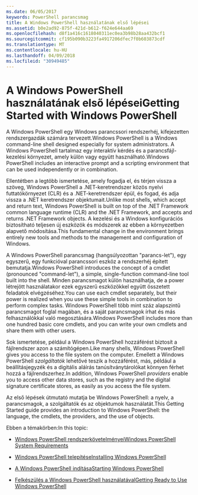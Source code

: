 ```yaml
---
ms.date: 06/05/2017
keywords: PowerShell parancsmag
title: A Windows PowerShell használatának első lépései
ms.assetid: b0e2ad92-875f-421d-b612-f624e644aa69
ms.openlocfilehash: d8f1a416c1618040311ec0ea3b98b28aa432bcf1
ms.sourcegitcommit: cf195b090b3223fa4917206dfec7f0b603873cdf
ms.translationtype: MT
ms.contentlocale: hu-HU
ms.lasthandoff: 04/09/2018
ms.locfileid: "30949485"
---
```

# <a name="getting-started-with-windows-powershell"></a><span data-ttu-id="14a96-103">A Windows PowerShell használatának első lépései</span><span class="sxs-lookup"><span data-stu-id="14a96-103">Getting Started with Windows PowerShell</span></span>
<span data-ttu-id="14a96-104">A Windows PowerShell egy Windows parancssori rendszerhéj, kifejezetten rendszergazdák számára tervezett.</span><span class="sxs-lookup"><span data-stu-id="14a96-104">Windows PowerShell is a Windows command-line shell designed especially for system administrators.</span></span> <span data-ttu-id="14a96-105">A Windows PowerShell tartalmaz egy interaktív kérdés és a parancsfájl-kezelési környezet, amely külön vagy együtt használható.</span><span class="sxs-lookup"><span data-stu-id="14a96-105">Windows PowerShell includes an interactive prompt and a scripting environment that can be used independently or in combination.</span></span>

<span data-ttu-id="14a96-106">Ellentétben a legtöbb ismertetése, amely fogadja el, és térjen vissza a szöveg, Windows PowerShell a .NET-keretrendszer közös nyelvi futtatókörnyezet (CLR) és a .NET-keretrendszer épül, és fogad, és adja vissza a .NET keretrendszer objektumait.</span><span class="sxs-lookup"><span data-stu-id="14a96-106">Unlike most shells, which accept and return text, Windows PowerShell is built on top of the .NET Framework common language runtime (CLR) and the .NET Framework, and accepts and returns .NET Framework objects.</span></span> <span data-ttu-id="14a96-107">A kezelési és a Windows konfigurációs biztosítható teljesen új eszközök és módszerek az ebben a környezetben alapvető módosítása.</span><span class="sxs-lookup"><span data-stu-id="14a96-107">This fundamental change in the environment brings entirely new tools and methods to the management and configuration of Windows.</span></span>

<span data-ttu-id="14a96-108">A Windows PowerShell parancsmag (hangsúlyozottan "parancs-let"), egy egyszerű, egy funkcióval parancssori eszköz a rendszerhéj épített bemutatja.</span><span class="sxs-lookup"><span data-stu-id="14a96-108">Windows PowerShell introduces the concept of a cmdlet (pronounced "command-let"), a simple, single-function command-line tool built into the shell.</span></span> <span data-ttu-id="14a96-109">Minden parancsmagot külön használhatja, de a power létrejött használatakor ezek egyszerű eszközökkel együtt összetett feladatok elvégzéséhez.</span><span class="sxs-lookup"><span data-stu-id="14a96-109">You can use each cmdlet separately, but their power is realized when you use these simple tools in combination to perform complex tasks.</span></span> <span data-ttu-id="14a96-110">Windows PowerShell több mint száz alapszintű parancsmagot foglal magában, és a saját parancsmagok írhat és más felhasználókkal való megosztására.</span><span class="sxs-lookup"><span data-stu-id="14a96-110">Windows PowerShell includes more than one hundred basic core cmdlets, and you can write your own cmdlets and share them with other users.</span></span>

<span data-ttu-id="14a96-111">Sok ismertetése, például a Windows PowerShell hozzáférést biztosít a fájlrendszer azon a számítógépen.</span><span class="sxs-lookup"><span data-stu-id="14a96-111">Like many shells, Windows PowerShell gives you access to the file system on the computer.</span></span> <span data-ttu-id="14a96-112">Emellett a Windows PowerShell *szolgáltatók* lehetővé teszik a hozzáférést, más, például a beállításjegyzék és a digitális aláírás tanúsítványtárolókat könnyen férhet hozzá a fájlrendszerhez.</span><span class="sxs-lookup"><span data-stu-id="14a96-112">In addition, Windows PowerShell *providers* enable you to access other data stores, such as the registry and the digital signature certificate stores, as easily as you access the file system.</span></span>

<span data-ttu-id="14a96-113">Az első lépések útmutató mutatja be Windows PowerShell: a nyelv, a parancsmagok, a szolgáltatók és az objektumok használatát.</span><span class="sxs-lookup"><span data-stu-id="14a96-113">This Getting Started guide provides an introduction to Windows PowerShell: the language, the cmdlets, the providers, and the use of objects.</span></span>

<span data-ttu-id="14a96-114">Ebben a témakörben:</span><span class="sxs-lookup"><span data-stu-id="14a96-114">In this topic:</span></span>

- [<span data-ttu-id="14a96-115">Windows PowerShell rendszerkövetelményei</span><span class="sxs-lookup"><span data-stu-id="14a96-115">Windows PowerShell System Requirements</span></span>](../setup/Windows-PowerShell-System-Requirements.md)

- [<span data-ttu-id="14a96-116">Windows PowerShell telepítése</span><span class="sxs-lookup"><span data-stu-id="14a96-116">Installing Windows PowerShell</span></span>](../setup/Installing-Windows-PowerShell.md)

- [<span data-ttu-id="14a96-117">A Windows PowerShell indítása</span><span class="sxs-lookup"><span data-stu-id="14a96-117">Starting Windows PowerShell</span></span>](../setup/Starting-Windows-PowerShell.md)

- [<span data-ttu-id="14a96-118">Felkészülés a Windows PowerShell használatával</span><span class="sxs-lookup"><span data-stu-id="14a96-118">Getting Ready to Use Windows PowerShell</span></span>](Getting-Ready-to-Use-Windows-PowerShell.md)